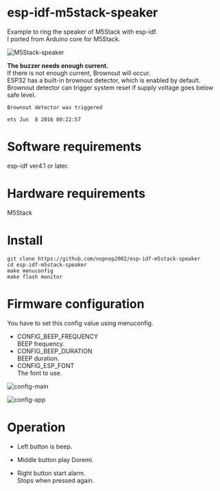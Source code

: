 # esp-idf-m5stack-speaker
Example to ring the speaker of M5Stack with esp-idf.   
I ported from Arduino core for M5Stack.   

![M5Stack-speaker](https://user-images.githubusercontent.com/6020549/101963744-cd0b8080-3c52-11eb-891b-2c35d0237af5.JPG)


__The buzzer needs enough current.__   
If there is not enough current, Brownout will occur.   
ESP32 has a built-in brownout detector, which is enabled by default.    
Brownout detector can trigger system reset if supply voltage goes below safe level.    


```
Brownout detector was triggered

ets Jun  8 2016 00:22:57
```


# Software requirements
esp-idf ver4.1 or later.   

# Hardware requirements
M5Stack

# Install
```
git clone https://github.com/nopnop2002/esp-idf-m5stack-speaker
cd esp-idf-m5stack-speaker
make menuconfig
make flash monitor
```

# Firmware configuration
You have to set this config value using menuconfig.   

- CONFIG_BEEP_FREQUENCY   
 BEEP frequency.
- CONFIG_BEEP_DURATION   
 BEEP duration.
- CONFIG_ESP_FONT   
 The font to use.

![config-main](https://user-images.githubusercontent.com/6020549/101963344-d34d2d00-3c51-11eb-95f7-c9b30b03cd25.jpg)

![config-app](https://user-images.githubusercontent.com/6020549/101963350-d6481d80-3c51-11eb-8fd6-c1d7c15644fc.jpg)


# Operation
- Left button is beep.   

- Middle button play Doremi.   

- Right button start alarm.   
 Stops when pressed again.   


